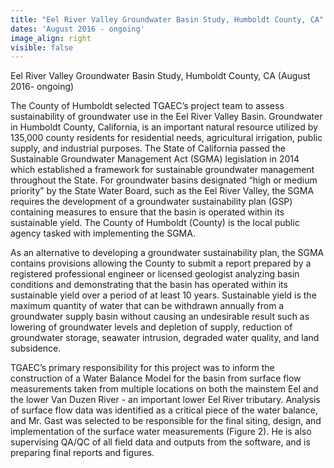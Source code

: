 ```yaml
---
title: "Eel River Valley Groundwater Basin Study, Humboldt County, CA"
dates: 'August 2016 - ongoing'
image_align: right
visible: false
---
```

<p class="h4 text-dark" >Eel River Valley Groundwater Basin Study, Humboldt County, CA (August 2016- ongoing)</p>

The County of Humboldt selected TGAEC’s project team to assess sustainability of groundwater use in the Eel River Valley Basin.  Groundwater in Humboldt County, California, is an important natural resource utilized by 135,000 county residents for residential needs, agricultural irrigation, public supply, and industrial purposes.  The State of California passed the Sustainable Groundwater Management Act (SGMA) legislation in 2014 which established a framework for sustainable groundwater management throughout the State.  For groundwater basins designated “high or medium priority” by the State Water Board, such as the Eel River Valley, the SGMA requires the development of a groundwater sustainability plan (GSP) containing measures to ensure that the basin is operated within its sustainable yield.  The County of Humboldt (County) is the local public agency tasked with implementing the SGMA. 

As an alternative to developing a groundwater sustainability plan, the SGMA contains provisions allowing the County to submit a report prepared by a registered professional engineer or licensed geologist analyzing basin conditions and demonstrating that the basin has operated within its sustainable yield over a period of at least 10 years.  Sustainable yield is the maximum quantity of water that can be withdrawn annually from a groundwater supply basin without causing an undesirable result such as lowering of groundwater levels and depletion of supply, reduction of groundwater storage, seawater intrusion, degraded water quality, and land subsidence.  

TGAEC’s primary responsibility for this project was to inform the construction of a Water Balance Model for the basin from surface flow measurements taken from multiple locations on both the mainstem Eel and the lower Van Duzen River - an important lower Eel River tributary.  Analysis of surface flow data was identified as a critical piece of the water balance, and Mr. Gast was selected to be responsible for the final siting, design, and implementation of the surface water measurements (Figure 2).  He is also supervising QA/QC of all field data and outputs from the software, and is preparing final reports and figures.
